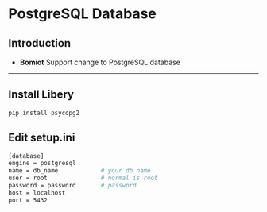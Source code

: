 # PostgreSQL Database

## Introduction

- **Bomiot** Support change to PostgreSQL database

---

## Install Libery

```bash
pip install psycopg2
```

## Edit setup.ini

```bash
[database]
engine = postgresql
name = db_name            # your db name
user = root               # normal is root
password = password       # password
host = localhost
port = 5432
```